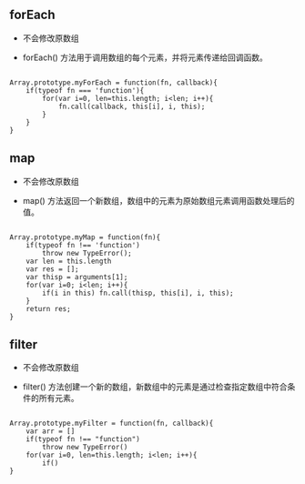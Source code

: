 ## forEach

- 不会修改原数组

- forEach() 方法用于调用数组的每个元素，并将元素传递给回调函数。

```

Array.prototype.myForEach = function(fn, callback){
	if(typeof fn === 'function'){
		for(var i=0, len=this.length; i<len; i++){
			fn.call(callback, this[i], i, this);
		}
	}
}
```

## map

- 不会修改原数组

- map() 方法返回一个新数组，数组中的元素为原始数组元素调用函数处理后的值。

```

Array.prototype.myMap = function(fn){
	if(typeof fn !== 'function')
		throw new TypeError();
	var len = this.length
	var res = [];
	var thisp = arguments[1];
	for(var i=0; i<len; i++){
		if(i in this) fn.call(thisp, this[i], i, this);
	}
	return res;
}
```

## filter

- 不会修改原数组

- filter() 方法创建一个新的数组，新数组中的元素是通过检查指定数组中符合条件的所有元素。

```

Array.prototype.myFilter = function(fn, callback){
	var arr = []
	if(typeof fn !== "function")
		throw new TypeError()
	for(var i=0, len=this.length; i<len; i++){
		if()
}
```